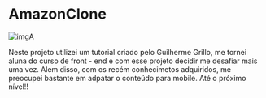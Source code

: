 # AmazonClone

![imgA](https://user-images.githubusercontent.com/62259770/94592090-3c322500-025f-11eb-862a-4faf917a2ffe.png)





Neste projeto utilizei um tutorial criado pelo Guilherme Grillo, me tornei aluna do curso de front - end e com esse projeto decidir me desafiar mais uma vez.
Alem disso, com os recém conhecimetos adquiridos, me preocupei bastante em adpatar o conteúdo para mobile. 
Até o próximo nível!!
